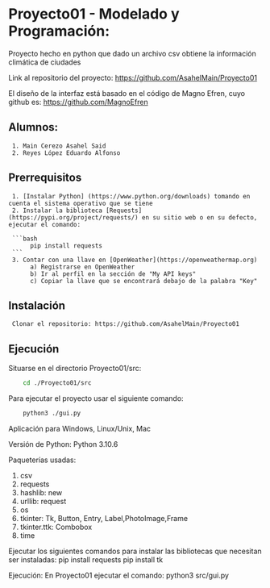 # Proyecto01 - Modelado y Programación:
Proyecto hecho en python que dado un archivo csv obtiene la información climática de ciudades

Link al repositorio del proyecto: https://github.com/AsahelMain/Proyecto01

El diseño de la interfaz está basado en el código de Magno Efren, cuyo github es: https://github.com/MagnoEfren

## Alumnos:
     1. Main Cerezo Asahel Said
     2. Reyes López Eduardo Alfonso

## Prerrequisitos
     1. [Instalar Python] (https://www.python.org/downloads) tomando en cuenta el sistema operativo que se tiene 
     2. Instalar la biblioteca [Requests](https://pypi.org/project/requests/) en su sitio web o en su defecto, ejecutar el comando:

     ```bash
          pip install requests 
     ```
     3. Contar con una llave en [OpenWeather](https://openweathermap.org)
          a) Registrarse en OpenWeather 
          b) Ir al perfil en la sección de "My API keys"
          c) Copiar la llave que se encontrará debajo de la palabra "Key"

## Instalación
     Clonar el repositorio: https://github.com/AsahelMain/Proyecto01

## Ejecución

Situarse en el directorio Proyecto01/src:
```bash
    cd ./Proyecto01/src
```
Para ejecutar el proyecto usar el siguiente comando:
```bash
    python3 ./gui.py
```


Aplicación para Windows, Linux/Unix, Mac

Versión de Python: Python 3.10.6

Paqueterías usadas: 
1. csv
2. requests
3. hashlib: new
4. urllib: request
5. os
6. tkinter: Tk, Button, Entry, Label,PhotoImage,Frame
7. tkinter.ttk: Combobox
8. time

Ejecutar los siguientes comandos para instalar las bibliotecas que necesitan ser instaladas:
     pip install requests
     pip install tk

Ejecución:
En Proyecto01 ejecutar el comando: python3 src/gui.py

